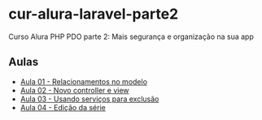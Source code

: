 # cur-alura-laravel-parte2
Curso Alura PHP PDO parte 2: Mais segurança e organização na sua app

## Aulas
- [Aula 01 - Relacionamentos no modelo](https://github.com/vxrnxk/cur-alura-laravel-parte2/tree/master/aula-01)
- [Aula 02 - Novo controller e view](https://github.com/vxrnxk/cur-alura-laravel-parte2/tree/master/aula-02)
- [Aula 03 - Usando serviços para exclusão](https://github.com/vxrnxk/cur-alura-laravel-parte2/tree/master/aula-03)
- [Aula 04 - Edição da série](https://github.com/vxrnxk/cur-alura-laravel-parte2/tree/master/aula-04)